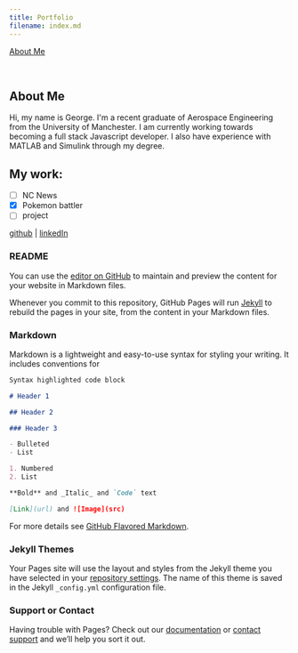 ```yaml
---
title: Portfolio
filename: index.md
---
```


[About Me](page2)

<br/>

## About Me

Hi, my name is George. I'm a recent graduate of Aerospace Engineering from the University of Manchester. I am currently working towards becoming a full stack Javascript developer. I also have experience with MATLAB and Simulink through my degree.

## My work:

- [ ] NC News
- [x] Pokemon battler
- [ ] project

[github](https://github.com/geocunn) | [linkedIn](https://linkedin.com/in/geocunn)

### README

You can use the [editor on GitHub](https://github.com/Geocunn/Portfolio/edit/main/README.md) to maintain and preview the content for your website in Markdown files.

Whenever you commit to this repository, GitHub Pages will run [Jekyll](https://jekyllrb.com/) to rebuild the pages in your site, from the content in your Markdown files.

### Markdown

Markdown is a lightweight and easy-to-use syntax for styling your writing. It includes conventions for

```markdown
Syntax highlighted code block

# Header 1

## Header 2

### Header 3

- Bulleted
- List

1. Numbered
2. List

**Bold** and _Italic_ and `Code` text

[Link](url) and ![Image](src)
```

For more details see [GitHub Flavored Markdown](https://guides.github.com/features/mastering-markdown/).

### Jekyll Themes

Your Pages site will use the layout and styles from the Jekyll theme you have selected in your [repository settings](https://github.com/Geocunn/Portfolio/settings). The name of this theme is saved in the Jekyll `_config.yml` configuration file.

### Support or Contact

Having trouble with Pages? Check out our [documentation](https://docs.github.com/categories/github-pages-basics/) or [contact support](https://support.github.com/contact) and we’ll help you sort it out.
